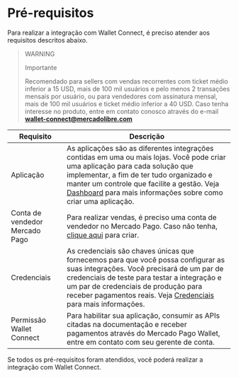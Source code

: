# Pré-requisitos

Para realizar a integração com Wallet Connect, é preciso atender aos requisitos descritos abaixo.

> WARNING
>
> Importante
>
> Recomendado para sellers com vendas recorrentes com ticket médio inferior a 15 USD, mais de 100 mil usuários e pelo menos 2 transações mensais por usuário, ou para vendedores com assinatura mensal, mais de 100 mil usuários e ticket médio inferior a 40 USD. Caso tenha interesse no produto, entre em contato conosco através do e-mail **wallet-connect@mercadolibre.com**

| Requisito  | Descrição  |
| --- | --- |
| Aplicação  | As aplicações são as diferentes integrações contidas em uma ou mais lojas. Você pode criar uma aplicação para cada solução que implementar, a fim de ter tudo organizado e manter um controle que facilite a gestão. Veja [Dashboard](/developers/pt/docs/wallet-connect/additional-content/dashboard/introduction) para mais informações sobre como criar uma aplicação.  |
| Conta de vendedor Mercado Pago  | Para realizar vendas, é preciso uma conta de vendedor no Mercado Pago. Caso não tenha, [clique aqui](https://www.mercadopago.com.br/hub/registration/landing) para criar.  |
| Credenciais  | As credenciais são chaves únicas que fornecemos para que você possa configurar as suas integrações. Você precisará de um par de credenciais de teste para testar a integração e um par de credenciais de produção para receber pagamentos reais. Veja [Credenciais](/developers/pt/docs/wallet-connect/additional-content/credentials) para mais informações.  |
| Permissão Wallet Connect  | Para habilitar sua aplicação, consumir as APIs citadas na documentação e receber pagamentos através do Mercado Pago Wallet, entre em contato com seu gerente de conta.  |

Se todos os pré-requisitos foram atendidos, você poderá realizar a integração com Wallet Connect.
